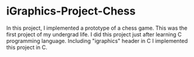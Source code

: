 # iGraphics-Project-Chess

In this project, I implemented a prototype of a chess game. This was the first project of my undergrad life. I did this project just after learning C programming language.
Including "igraphics" header in C I implemented this project in C. 
